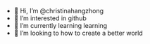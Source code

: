 - 👋 Hi, I’m @christinahangzhong
- 👀 I’m interested in github 
- 🌱 I’m currently learning learning
- 💞️ I’m looking to how to create a better world
<!---
christinahangzhong/christinahangzhong is a ✨ special ✨ repository because its `README.md` (this file) appears on your GitHub profile.
You can click the Preview link to take a look at your changes.
--->
